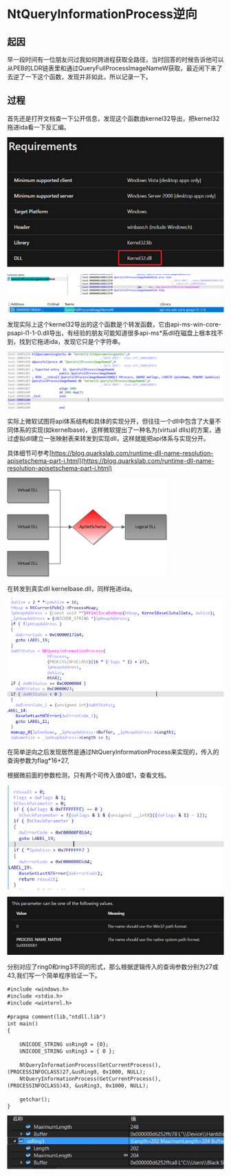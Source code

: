 # NtQueryInformationProcess逆向

## 起因

早一段时间有一位朋友问过我如何跨进程获取全路径，当时回答的时候告诉他可以从PEB的LDR链表里和通过QueryFullProcessImageNameW获取，最近闲下来了去逆了一下这个函数，发现并非如此，所以记录一下。

## 过程

首先还是打开文档查一下公开信息，发现这个函数由kernel32导出，把kernel32拖进ida看一下反汇编。

![](../.gitbook/assets/image%20%28249%29.png)

![](../.gitbook/assets/image%20%28247%29.png)

![](../.gitbook/assets/image%20%28250%29.png)

发现实际上这个kernel32导出的这个函数是个转发函数，它由api-ms-win-core-psapi-l1-1-0.dll导出，有经验的朋友可能知道很多api-ms\*系dll在磁盘上根本找不到，找到它拖进ida，发现它只是个字符串。

![](../.gitbook/assets/image%20%28248%29.png)

实际上微软试图将api体系结构和具体的实现分开，但往往一个dll中包含了大量不同体系的实现\(如kernelbase\)，这样微软提出了一种名为\(virtual dlls\)的方案，通过虚拟dll建立一张映射表来转发到实现dll，这样就能把api体系与实现分开。

具体细节可参考[https://blog.quarkslab.com/runtime-dll-name-resolution-apisetschema-part-i.html](https://blog.quarkslab.com/runtime-dll-name-resolution-apisetschema-part-i.html)

![](../.gitbook/assets/image%20%28246%29.png)

在转发到真实dll kernelbase.dll，同样拖进ida。

![](../.gitbook/assets/image%20%28243%29.png)

在简单逆向之后发现居然是通过NtQueryInformationProcess来实现的，传入的查询参数为flag\*16+27,

根据微前面的参数检测，只有两个可传入值0或1，查看文档。

![](../.gitbook/assets/image%20%28251%29.png)

![](../.gitbook/assets/image%20%28245%29.png)

分别对应了ring0和ring3不同的形式，那么根据逻辑传入的查询参数分别为27或43,我们写一个简单程序验证一下。

```text
#include <windows.h>
#include <stdio.h>
#include <winternl.h>

#pragma comment(lib,"ntdll.lib")
int main()
{

    UNICODE_STRING usRing0 = {0};
    UNICODE_STRING usRing3 = { 0 };

    NtQueryInformationProcess(GetCurrentProcess(),(PROCESSINFOCLASS)27,&usRing0, 0x1000, NULL);
    NtQueryInformationProcess(GetCurrentProcess(), (PROCESSINFOCLASS)43, &usRing3, 0x1000, NULL);

    getchar();
}

```

![](../.gitbook/assets/image%20%28244%29.png)



